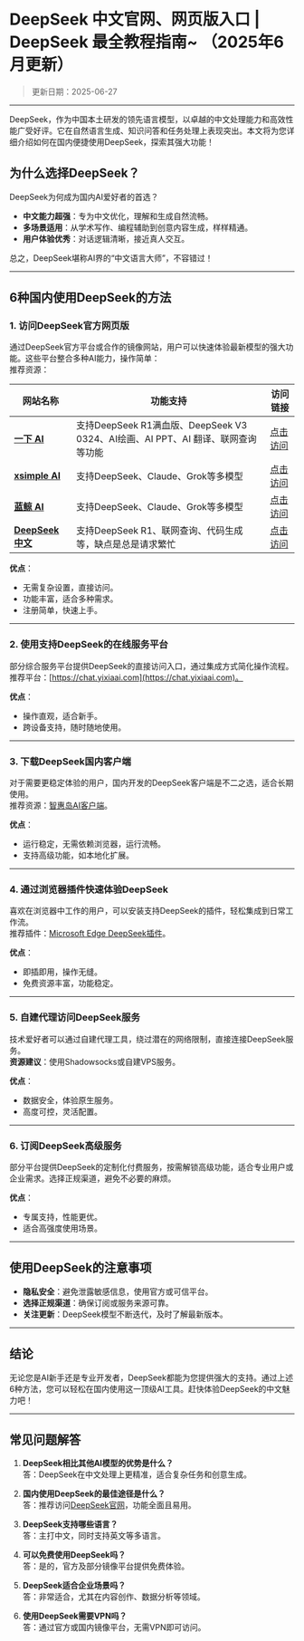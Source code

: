 

# **DeepSeek 中文官网、网页版入口 | DeepSeek 最全教程指南~ （2025年6月更新）**
> 更新日期：2025-06-27
---

DeepSeek，作为中国本土研发的领先语言模型，以卓越的中文处理能力和高效性能广受好评。它在自然语言生成、知识问答和任务处理上表现突出。本文将为您详细介绍如何在国内便捷使用DeepSeek，探索其强大功能！

## **为什么选择DeepSeek？**

DeepSeek为何成为国内AI爱好者的首选？  
- **中文能力超强**：专为中文优化，理解和生成自然流畅。  
- **多场景适用**：从学术写作、编程辅助到创意内容生成，样样精通。  
- **用户体验优秀**：对话逻辑清晰，接近真人交互。  

总之，DeepSeek堪称AI界的“中文语言大师”，不容错过！

---


## **6种国内使用DeepSeek的方法**

### **1. 访问DeepSeek官方网页版**
通过DeepSeek官方平台或合作的镜像网站，用户可以快速体验最新模型的强大功能。这些平台整合多种AI能力，操作简单：  
推荐资源：  

| 网站名称 | 功能支持 | 访问链接 |
| --- | --- | --- |
| **[一下 AI](https://chat.yixiaai.com/)** | 支持DeepSeek R1满血版、DeepSeek V3 0324、AI绘画、AI PPT、AI 翻译、联网查询等功能 | [点击访问](https://deepseek-free.org/) |
| **[xsimple AI](https://xsimplechat.com/)** | 支持DeepSeek、Claude、Grok等多模型 | [点击访问](https://chat.chatgpt-chinese.com/) |
| **[蓝鲸 AI](https://chat.lanjingai.org/)** | 支持DeepSeek、Claude、Grok等多模型 | [点击访问](https://chat.chatgpt-chinese.com/) |
| **[DeepSeek 中文](https://www.deepseek.com)** | 支持DeepSeek R1、联网查询、代码生成等，缺点是总是请求繁忙 | [点击访问](https://www.deepseek.com) |


**优点**：  
- 无需复杂设置，直接访问。  
- 功能丰富，适合多种需求。  
- 注册简单，快速上手。  

---

### **2. 使用支持DeepSeek的在线服务平台**
部分综合服务平台提供DeepSeek的直接访问入口，通过集成方式简化操作流程。  
推荐平台：[https://chat.yixiaai.com](https://chat.yixiaai.com)。  

**优点**：  
- 操作直观，适合新手。  
- 跨设备支持，随时随地使用。  

---

### **3. 下载DeepSeek国内客户端**
对于需要更稳定体验的用户，国内开发的DeepSeek客户端是不二之选，适合长期使用。  
推荐资源：[智惠岛AI客户端](https://chatknow.lify.vip/software/AI%E6%99%BA%E6%85%A7%E5%B2%9B_1.0.0_x64_zh-CN.msi)。  

**优点**：  
- 运行稳定，无需依赖浏览器，运行流畅。  
- 支持高级功能，如本地化扩展。  

---

### **4. 通过浏览器插件快速体验DeepSeek**
喜欢在浏览器中工作的用户，可以安装支持DeepSeek的插件，轻松集成到日常工作流。  
推荐插件：[Microsoft Edge DeepSeek插件](https://microsoftedge.microsoft.com/addons/detail/deepseek-ai/hjklmnpobkhmpcgmamahahil)。  

**优点**：  
- 即插即用，操作无缝。  
- 免费资源丰富，功能稳定。  

---

### **5. 自建代理访问DeepSeek服务**
技术爱好者可以通过自建代理工具，绕过潜在的网络限制，直接连接DeepSeek服务。  
**资源建议**：使用Shadowsocks或自建VPS服务。  

**优点**：  
- 数据安全，体验原生服务。  
- 高度可控，灵活配置。  

---

### **6. 订阅DeepSeek高级服务**
部分平台提供DeepSeek的定制化付费服务，按需解锁高级功能，适合专业用户或企业需求。选择正规渠道，避免不必要的麻烦。  

**优点**：  
- 专属支持，性能更优。  
- 适合高强度使用场景。  

---

## **使用DeepSeek的注意事项**

- **隐私安全**：避免泄露敏感信息，使用官方或可信平台。  
- **选择正规渠道**：确保订阅或服务来源可靠。  
- **关注更新**：DeepSeek模型不断迭代，及时了解最新版本。  

---

## **结论**

无论您是AI新手还是专业开发者，DeepSeek都能为您提供强大的支持。通过上述6种方法，您可以轻松在国内使用这一顶级AI工具。赶快体验DeepSeek的中文魅力吧！

---

## **常见问题解答**

1. **DeepSeek相比其他AI模型的优势是什么？**  
   答：DeepSeek在中文处理上更精准，适合复杂任务和创意生成。  

2. **国内使用DeepSeek的最佳途径是什么？**  
   答：推荐访问[DeepSeek官网](https://www.deepseek.com)，功能全面且易用。  

3. **DeepSeek支持哪些语言？**  
   答：主打中文，同时支持英文等多语言。  

4. **可以免费使用DeepSeek吗？**  
   答：是的，官方及部分镜像平台提供免费体验。  

5. **DeepSeek适合企业场景吗？**  
   答：非常适合，尤其在内容创作、数据分析等领域。  

6. **使用DeepSeek需要VPN吗？**  
   答：通过官方或国内镜像平台，无需VPN即可访问。  

